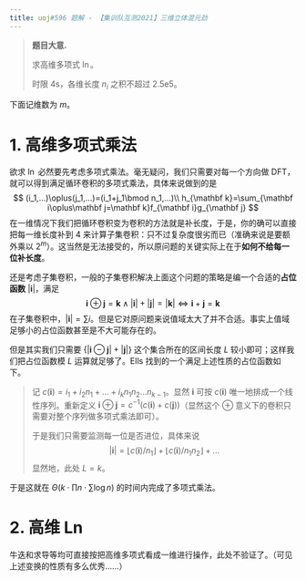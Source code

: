 ```yaml
---
title: uoj#596 题解 - 【集训队互测2021】三维立体混元劲
---
```


> **题目大意.**
>
> 求高维多项式 $\ln$。
>
> 时限 $4$s，各维长度 $n_i$ 之积不超过 $2.5\text{e}5$。

下面记维数为 $m$。

# 1. 高维多项式乘法

欲求 $\ln$ 必然要先考虑多项式乘法。毫无疑问，我们只需要对每一个方向做 DFT，就可以得到满足循环卷积的多项式乘法，具体来说做到的是
$$
(i_1,...)\oplus(j_1,...)=(i_1+j_1\bmod n_1,...)\\
h_{\mathbf k}=\sum_{\mathbf i\oplus\mathbf j=\mathbf k}f_{\mathbf i}g_{\mathbf j}
$$
在一维情况下我们把循环卷积变为卷积的方法就是补长度，于是，你的确可以直接把每一维长度补到 $4$ 来计算子集卷积：只不过复杂度很劣而已（准确来说是要额外乘以 $2^m$）。这当然是无法接受的，所以原问题的关键实际上在于**如何不给每一位补长度**。

还是考虑子集卷积，一般的子集卷积解决上面这个问题的策略是编一个合适的**占位函数** $|\mathbf i|$，满足
$$
\mathbf i\oplus \mathbf j=\mathbf k\land |\mathbf i|+|\mathbf j|=|\mathbf k|\Longleftrightarrow \mathbf i +\mathbf j=\mathbf k
$$
在子集卷积中，$|\mathbf i|=\sum i$。但是它对原问题来说值域太大了并不合适。事实上值域足够小的占位函数甚至是不大可能存在的。

但是其实我们只需要 $\{|\mathbf i\ominus\mathbf j|+|\mathbf j|\}$ 这个集合所在的区间长度 $L$ 较小即可；这样我们把占位函数模 $L$ 运算就足够了。EIls 找到的一个满足上述性质的占位函数如下。

> 记 $c(\mathbf i)=i_1+i_2n_1+\ldots+i_kn_1n_2...n_{k-1}$。显然 $\mathbf i$ 可按 $c(\mathbf i)$ 唯一地排成一个线性序列。重新定义 $\mathbf i \oplus\mathbf j=c^{-1}(c(\mathbf i)+c(\mathbf j))$（显然这个 $\oplus$ 意义下的卷积只需要对整个序列做多项式乘法即可）。
>
> 于是我们只需要监测每一位是否进位，具体来说
> $$
> |\mathbf i|=\lfloor c(\mathbf i)/n_1\rfloor+\lfloor c(\mathbf i)/n_1n_2\rfloor+\ldots
> $$
> 显然地，此处 $L=k$。

于是这就在 $\Theta(k\cdot \prod n\cdot\sum \log n)$ 的时间内完成了多项式乘法。

# 2. 高维 Ln

牛迭和求导等均可直接按把高维多项式看成一维进行操作，此处不验证了。（可见上述变换的性质有多么优秀……）